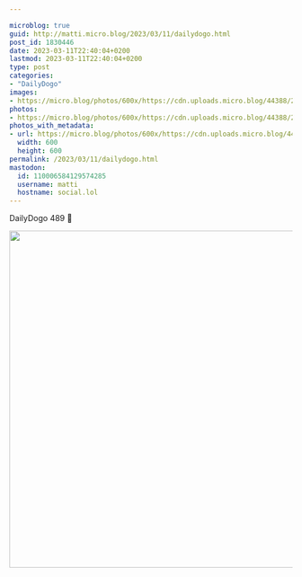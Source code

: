 ```yaml
---

microblog: true
guid: http://matti.micro.blog/2023/03/11/dailydogo.html
post_id: 1830446
date: 2023-03-11T22:40:04+0200
lastmod: 2023-03-11T22:40:04+0200
type: post
categories:
- "DailyDogo"
images:
- https://micro.blog/photos/600x/https://cdn.uploads.micro.blog/44388/2023/8d3da905c7.jpg
photos:
- https://micro.blog/photos/600x/https://cdn.uploads.micro.blog/44388/2023/8d3da905c7.jpg
photos_with_metadata:
- url: https://micro.blog/photos/600x/https://cdn.uploads.micro.blog/44388/2023/8d3da905c7.jpg
  width: 600
  height: 600
permalink: /2023/03/11/dailydogo.html
mastodon:
  id: 110006584129574285
  username: matti
  hostname: social.lol
---
```

DailyDogo 489 🐶

<img src="https://micro.blog/photos/600x/https://blog.martin-haehnel.de/uploads/2023/8d3da905c7.jpg" width="600" height="600" alt="" />
